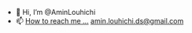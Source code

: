 - 👋 Hi, I’m @AminLouhichi
- 📫 [How to reach me ...](https://www.linkedin.com/in/amin-louhichi/) amin.louhichi.ds@gmail.com

